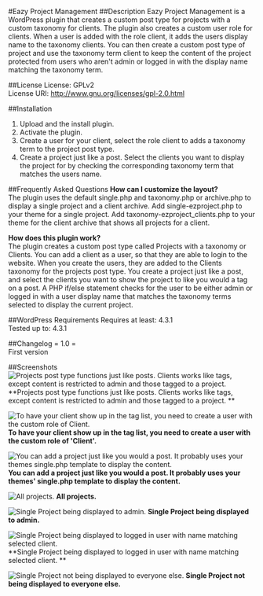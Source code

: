 #Eazy Project Management
##Description
Eazy Project Management is a WordPress plugin that creates a custom post type for projects with a custom taxonomy for clients. The plugin also creates a custom user role for clients. When a user is added with the role client, it adds the users display name to the taxonomy clients. You can then create a custom post type of project and use the taxonomy term client to keep the content of the project protected from users who aren\'t admin or logged in with the display name matching the taxonomy term.

##License
License: GPLv2  
License URI: http://www.gnu.org/licenses/gpl-2.0.html  

##Installation
1. Upload and the install plugin.
2. Activate the plugin.
3. Create a user for your client, select the role client to adds a taxonomy term to the project post type.
4. Create a project just like a post. Select the clients you want to display the project for by checking the corresponding taxonomy term that matches the users name.


##Frequently Asked Questions 
**How can I customize the layout?**  
The plugin uses the default single.php and taxonomy.php or archive.php to display a single project and a client archive. Add single-ezproject.php to your theme for a single project. Add taxonomy-ezproject_clients.php to your theme for the client archive that shows all projects for a client. 
  
**How does this plugin work?**  
The plugin creates a custom post type called Projects with a taxonomy or Clients. You can add a client as a user, so that they are able to login to the website. When you create the users, they are added to the Clients taxonomy for the projects post type. You create a project just like a post, and select the clients you want to show the project to like you would a tag on a post. A PHP if/else statement checks for the user to be either admin or logged in with a user display name that matches the taxonomy terms selected to display the current project. 

##WordPress Requirements
Requires at least: 4.3.1   
Tested up to: 4.3.1  

##Changelog
= 1.0 =  
First version


##Screenshots 
![Projects post type functions just like posts. Clients works like tags, except content is restricted to admin and those tagged to a project. ](https://ps.w.org/eazy-project-management/assets/screenshot-1.jpg?rev=1265404) **Projects post type functions just like posts. Clients works like tags, except content is restricted to admin and those tagged to a project. **  
  
![To have your client show up in the tag list, you need to create a user with the custom role of Client. ](https://ps.w.org/eazy-project-management/assets/screenshot-2.jpg?rev=1265404) **To have your client show up in the tag list, you need to create a user with the custom role of \'Client\'.**  
  
![You can add a project just like you would a post. It probably uses your themes single.php template to display the content. ](//ps.w.org/eazy-project-management/assets/screenshot-3.jpg?rev=1265404) **You can add a project just like you would a post. It probably uses your themes\' single.php template to display the content.**  
  
![All projects. ](https://ps.w.org/eazy-project-management/assets/screenshot-4.jpg?rev=1265404) **All projects.**  

![Single Project being displayed to admin.](https://ps.w.org/eazy-project-management/assets/screenshot-5.jpg?rev=1265404) **Single Project being displayed to admin.**  
  
![Single Project being displayed to logged in user with name matching selected client.  ](https://ps.w.org/eazy-project-management/assets/screenshot-6.jpg?rev=1265404) **Single Project being displayed to logged in user with name matching selected client. **  
  
![Single Project not being displayed to everyone else.](https://ps.w.org/eazy-project-management/assets/screenshot-7.jpg?rev=1265404) **Single Project not being displayed to everyone else.**  
 
